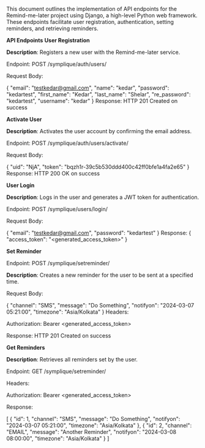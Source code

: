 This document outlines the implementation of API endpoints for the Remind-me-later project using Django, a high-level Python web framework. These endpoints facilitate user registration, authentication, setting reminders, and retrieving reminders.

****API Endpoints****
**User Registration**

**Description**:
Registers a new user with the Remind-me-later service.

Endpoint: POST /symplique/auth/users/

Request Body:

{
    "email": "testkedar@gmail.com",
    "name": "kedar",
    "password": "kedartest",
    "first_name": "Kedar",
    "last_name": "Shelar",
    "re_password": "kedartest",
    "username": "kedar"
}
Response: HTTP 201 Created on success

**Activate User**

**Description**:
Activates the user account by confirming the email address.

Endpoint: POST /symplique/auth/users/activate/

Request Body:

{
    "uid": "NjA",
    "token": "bqzh1r-39c5b530ddd400c42ff0bfe1a4fa2e65"
}
Response: HTTP 200 OK on success

**User Login**

**Description**:
Logs in the user and generates a JWT token for authentication.

Endpoint: POST /symplique/users/login/

Request Body:

{
    "email": "testkedar@gmail.com",
    "password": "kedartest"
}
Response:
{
    "access_token": "<generated_access_token>"
}

**Set Reminder**

Endpoint: POST /symplique/setreminder/

**Description**:
Creates a new reminder for the user to be sent at a specified time.

Request Body:

{
    "channel": "SMS",
    "message": "Do Something",
    "notifyon": "2024-03-07 05:21:00",
    "timezone": "Asia/Kolkata"
}
Headers:

Authorization: Bearer <generated_access_token>

Response: HTTP 201 Created on success

**Get Reminders**

**Description**:
Retrieves all reminders set by the user.

Endpoint: GET /symplique/setreminder/

Headers:

Authorization: Bearer <generated_access_token>

Response:

[
    {
        "id": 1,
        "channel": "SMS",
        "message": "Do Something",
        "notifyon": "2024-03-07 05:21:00",
        "timezone": "Asia/Kolkata"
    },
    {
        "id": 2,
        "channel": "EMAIL",
        "message": "Another Reminder",
        "notifyon": "2024-03-08 08:00:00",
        "timezone": "Asia/Kolkata"
    }
]
